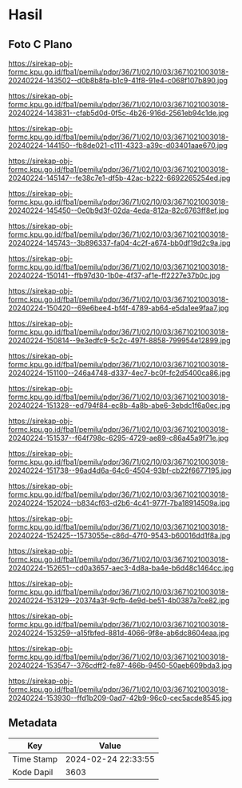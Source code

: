 # Hasil

## Foto C Plano

https://sirekap-obj-formc.kpu.go.id/fba1/pemilu/pdpr/36/71/02/10/03/3671021003018-20240224-143502--d0b8b8fa-b1c9-41f8-91e4-c068f107b890.jpg

https://sirekap-obj-formc.kpu.go.id/fba1/pemilu/pdpr/36/71/02/10/03/3671021003018-20240224-143831--cfab5d0d-0f5c-4b26-916d-2561eb94c1de.jpg

https://sirekap-obj-formc.kpu.go.id/fba1/pemilu/pdpr/36/71/02/10/03/3671021003018-20240224-144150--fb8de021-c111-4323-a39c-d03401aae670.jpg

https://sirekap-obj-formc.kpu.go.id/fba1/pemilu/pdpr/36/71/02/10/03/3671021003018-20240224-145147--fe38c7e1-df5b-42ac-b222-6692265254ed.jpg

https://sirekap-obj-formc.kpu.go.id/fba1/pemilu/pdpr/36/71/02/10/03/3671021003018-20240224-145450--0e0b9d3f-02da-4eda-812a-82c6763ff8ef.jpg

https://sirekap-obj-formc.kpu.go.id/fba1/pemilu/pdpr/36/71/02/10/03/3671021003018-20240224-145743--3b896337-fa04-4c2f-a674-bb0df19d2c9a.jpg

https://sirekap-obj-formc.kpu.go.id/fba1/pemilu/pdpr/36/71/02/10/03/3671021003018-20240224-150141--ffb97d30-1b0e-4f37-af1e-ff2227e37b0c.jpg

https://sirekap-obj-formc.kpu.go.id/fba1/pemilu/pdpr/36/71/02/10/03/3671021003018-20240224-150420--69e6bee4-bf4f-4789-ab64-e5da1ee9faa7.jpg

https://sirekap-obj-formc.kpu.go.id/fba1/pemilu/pdpr/36/71/02/10/03/3671021003018-20240224-150814--9e3edfc9-5c2c-497f-8858-799954e12899.jpg

https://sirekap-obj-formc.kpu.go.id/fba1/pemilu/pdpr/36/71/02/10/03/3671021003018-20240224-151100--246a4748-d337-4ec7-bc0f-fc2d5400ca86.jpg

https://sirekap-obj-formc.kpu.go.id/fba1/pemilu/pdpr/36/71/02/10/03/3671021003018-20240224-151328--ed794f84-ec8b-4a8b-abe6-3ebdc1f6a0ec.jpg

https://sirekap-obj-formc.kpu.go.id/fba1/pemilu/pdpr/36/71/02/10/03/3671021003018-20240224-151537--f64f798c-6295-4729-ae89-c86a45a9f71e.jpg

https://sirekap-obj-formc.kpu.go.id/fba1/pemilu/pdpr/36/71/02/10/03/3671021003018-20240224-151738--96ad4d6a-64c6-4504-93bf-cb22f6677195.jpg

https://sirekap-obj-formc.kpu.go.id/fba1/pemilu/pdpr/36/71/02/10/03/3671021003018-20240224-152024--b834cf63-d2b6-4c41-977f-7ba18914509a.jpg

https://sirekap-obj-formc.kpu.go.id/fba1/pemilu/pdpr/36/71/02/10/03/3671021003018-20240224-152425--1573055e-c86d-47f0-9543-b60016dd1f8a.jpg

https://sirekap-obj-formc.kpu.go.id/fba1/pemilu/pdpr/36/71/02/10/03/3671021003018-20240224-152651--cd0a3657-aec3-4d8a-ba4e-b6d48c1464cc.jpg

https://sirekap-obj-formc.kpu.go.id/fba1/pemilu/pdpr/36/71/02/10/03/3671021003018-20240224-153129--20374a3f-9cfb-4e9d-be51-4b0387a7ce82.jpg

https://sirekap-obj-formc.kpu.go.id/fba1/pemilu/pdpr/36/71/02/10/03/3671021003018-20240224-153259--a15fbfed-881d-4066-9f8e-ab6dc8604eaa.jpg

https://sirekap-obj-formc.kpu.go.id/fba1/pemilu/pdpr/36/71/02/10/03/3671021003018-20240224-153547--376cdff2-fe87-466b-9450-50aeb609bda3.jpg

https://sirekap-obj-formc.kpu.go.id/fba1/pemilu/pdpr/36/71/02/10/03/3671021003018-20240224-153930--ffd1b209-0ad7-42b9-96c0-cec5acde8545.jpg


## Metadata

| Key        | Value               |
| ---------- | ------------------- |
| Time Stamp | 2024-02-24 22:33:55 |
| Kode Dapil | 3603                |



